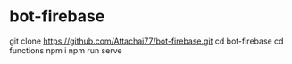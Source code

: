 # bot-firebase

git clone https://github.com/Attachai77/bot-firebase.git
cd bot-firebase
cd functions
npm i
npm run serve
